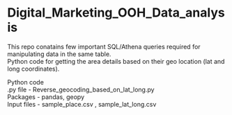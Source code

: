 # Digital_Marketing_OOH_Data_analysis
This repo conatains few important SQL/Athena queries required for manipulating data in the same table.  
Python code for getting the area details based on their geo location (lat and long coordinates).  

Python code  
.py file - Reverse_geocoding_based_on_lat_long.py  
Packages - pandas, geopy  
Input files - sample_place.csv , sample_lat_long.csv
